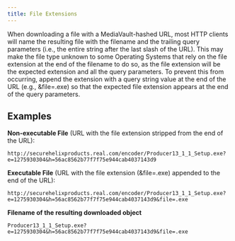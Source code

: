 ```yaml
---
title: File Extensions
---
```

When downloading a file with a MediaVault-hashed URL, most HTTP clients will name the resulting file with the filename and the trailing query parameters (i.e., the entire string after the last slash of the URL). This may make the file type unknown to some Operating Systems that rely on the file extension at the end of the filename to do so, as the file extension will be the expected extension and all the query parameters. To prevent this from occurring, append the extension with a query string value at the end of the URL (e.g., &file=.exe) so that the expected file extension appears at the end of the query parameters.

## Examples

**Non-executable File** (URL with the file extension stripped from the end of the URL):

`http://securehelixproducts.real.com/encoder/Producer13_1_1_Setup.exe?e=1275930304&h=56ac8562b77f7f75e944cab4037143d9`

**Executable File** (URL with the file extension (&file=.exe) appended to the end of the URL):

`http://securehelixproducts.real.com/encoder/Producer13_1_1_Setup.exe?e=1275930304&h=56ac8562b77f7f75e944cab4037143d9&file=.exe`

**Filename of the resulting downloaded object**

`Producer13_1_1_Setup.exe?e=1275930304&h=56ac8562b77f7f75e944cab4037143d9&file=.exe`
